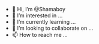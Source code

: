 - 👋 Hi, I’m @Shamaboy
- 👀 I’m interested in ...
- 🌱 I’m currently learning ...
- 💞️ I’m looking to collaborate on ...
- 📫 How to reach me ...

<!---
Shamaboy/Shamaboy is a ✨ special ✨ repository because its `README.md` (this file) appears on your GitHub profile.
You can click the Preview link to take a look at your changes.
--->

